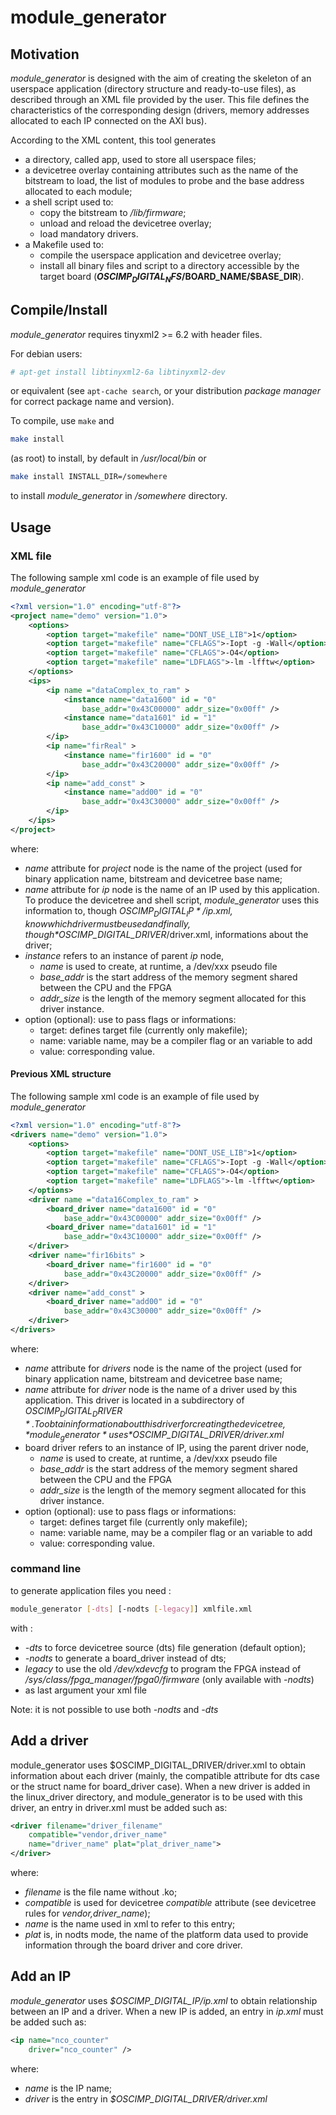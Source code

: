 # module_generator

## Motivation

*module_generator* is designed with the aim of creating the skeleton
of an userspace application
(directory structure and ready-to-use files), as described through an
XML file provided by the user. This file defines the characteristics
of the corresponding design (drivers, memory addresses allocated to
each IP connected on the AXI bus).

According to the XML content, this tool generates
- a directory, called app, used to store all userspace files;
- a devicetree overlay containing attributes such as the name of the
bitstream to load, the list of modules to
   probe and the base address allocated to each module;
- a shell script used to:
	- copy the bitstream to */lib/firmware*;
	- unload and reload the devicetree overlay;
	- load mandatory drivers.
- a Makefile used to:
	- compile the userspace application and devicetree overlay;
	- install all binary files and script to a directory
	accessible by the target board
	(**$OSCIMP_DIGITAL_NFS/$BOARD_NAME/$BASE_DIR**).

## Compile/Install

*module_generator* requires tinyxml2 >= 6.2 with header files.

For debian users:
```bash
# apt-get install libtinyxml2-6a libtinyxml2-dev
```
or equivalent (see ```apt-cache search```, or your distribution *package
manager* for correct package name and version).

To compile, use ```make``` and
```bash
make install
```
(as root) to install, by default in */usr/local/bin* or
```bash
make install INSTALL_DIR=/somewhere
```
to install *module_generator* in */somewhere* directory.

## Usage

### XML file
The following sample xml code is an example of file used by *module_generator*
```xml
<?xml version="1.0" encoding="utf-8"?>
<project name="demo" version="1.0">
	<options>
		<option target="makefile" name="DONT_USE_LIB">1</option>
		<option target="makefile" name="CFLAGS">-Iopt -g -Wall</option>
		<option target="makefile" name="CFLAGS">-O4</option>
		<option target="makefile" name="LDFLAGS">-lm -lfftw</option>
	</options>
	<ips>
		<ip name ="dataComplex_to_ram" >
			<instance name="data1600" id = "0"
				base_addr="0x43C00000" addr_size="0x00ff" />
			<instance name="data1601" id = "1"
				base_addr="0x43C10000" addr_size="0x00ff" />
		</ip>
		<ip name="firReal" >
			<instance name="fir1600" id = "0"
				base_addr="0x43C20000" addr_size="0x00ff" />
		</ip>
		<ip name="add_const" >
			<instance name="add00" id = "0"
				base_addr="0x43C30000" addr_size="0x00ff" />
		</ip>
	</ips>
</project>
```

where:
- *name* attribute for *project* node is the name of the project (used for
   binary application name, bitstream and devicetree base name;
- *name* attribute for *ip* node is the name of an IP used by this application.
   To produce the devicetree and shell script, *module_generator* uses this
   information to, though *$OSCIMP_DIGITAL_IP*/ip.xml, know which driver must be
   used and finally, though *$OSCIMP_DIGITAL_DRIVER*/driver.xml, informations about the driver;
- *instance* refers to an instance of parent *ip* node,
	- *name* is used to create, at runtime, a /dev/xxx pseudo file
	- *base_addr* is the start address of the memory segment shared
	between the CPU and the FPGA
	- *addr_size* is the length of the memory segment allocated for this driver
	  instance.
- option (optional): use to pass flags or informations:
	- target: defines target file (currently only makefile);
	- name: variable name, may be a compiler flag or an variable to add
	- value: corresponding value.

#### Previous XML structure
The following sample xml code is an example of file used by *module_generator*
```xml
<?xml version="1.0" encoding="utf-8"?>
<drivers name="demo" version="1.0">
	<options>
		<option target="makefile" name="DONT_USE_LIB">1</option>
		<option target="makefile" name="CFLAGS">-Iopt -g -Wall</option>
		<option target="makefile" name="CFLAGS">-O4</option>
		<option target="makefile" name="LDFLAGS">-lm -lfftw</option>
	</options>
	<driver name ="data16Complex_to_ram" >
		<board_driver name="data1600" id = "0"
			base_addr="0x43C00000" addr_size="0x00ff" />
		<board_driver name="data1601" id = "1"
			base_addr="0x43C10000" addr_size="0x00ff" />
	</driver>
	<driver name="fir16bits" >
		<board_driver name="fir1600" id = "0"
			base_addr="0x43C20000" addr_size="0x00ff" />
	</driver>
	<driver name="add_const" >
		<board_driver name="add00" id = "0"
			base_addr="0x43C30000" addr_size="0x00ff" />
	</driver>
</drivers>
```

where:
- *name* attribute for *drivers* node is the name of the project (used for
   binary application name, bitstream and devicetree base name;
- *name* attribute for *driver* node is the name of a driver used by this
   application. This driver is located in a subdirectory of
   *$OSCIMP_DIGITAL_DRIVER*. To obtain information about this driver for
   creating the devicetree, *module_generator* uses
   *$OSCIMP_DIGITAL_DRIVER/driver.xml*
- board driver refers to an instance of IP, using the parent driver node,
	- *name* is used to create, at runtime, a /dev/xxx pseudo file
	- *base_addr* is the start address of the memory segment shared
	between the CPU and the FPGA
	- *addr_size* is the length of the memory segment allocated for this driver
	  instance.
- option (optional): use to pass flags or informations:
	- target: defines target file (currently only makefile);
	- name: variable name, may be a compiler flag or an variable to add
	- value: corresponding value.
### command line

to generate application files you need :
```bash
module_generator [-dts] [-nodts [-legacy]] xmlfile.xml
```

with :
- *-dts* to force devicetree source (dts) file generation (default option);
- *-nodts* to generate a board_driver instead of dts;
- *legacy* to use the old */dev/xdevcfg* to program the FPGA instead of
*/sys/class/fpga_manager/fpga0/firmware* (only available with *-nodts*)
- as last argument your xml file

Note: it is not possible to use both *-nodts* and *-dts*

## Add a driver

module_generator uses $OSCIMP_DIGITAL_DRIVER/driver.xml
to obtain information about each driver (mainly, the compatible attribute
for dts case or the struct name for board_driver case). When a new
driver is added in the linux_driver directory, and module_generator is
to be used
with this driver, an entry in driver.xml must be added such as:

```xml
<driver filename="driver_filename"
    compatible="vendor,driver_name"
    name="driver_name" plat="plat_driver_name">
</driver>

```
where:
- *filename* is the file name without .ko;
- *compatible* is used for devicetree *compatible* attribute (see devicetree
   rules for *vendor,driver_name*);
- *name* is the name used in xml to refer to this entry;
- *plat* is, in nodts mode, the name of the platform data used to provide
   information through the board driver and core driver.

## Add an IP
*module_generator* uses *$OSCIMP_DIGITAL_IP/ip.xml* to obtain relationship
between an IP and a driver. When a new IP is added, an entry in *ip.xml* must be
added such as:
```xml
<ip name="nco_counter"
	driver="nco_counter" />
```
where:
- *name* is the IP name;
- *driver* is the entry in *$OSCIMP_DIGITAL_DRIVER/driver.xml*
